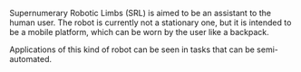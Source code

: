 Supernumerary Robotic Limbs (SRL) is aimed to be an assistant to the human user. The robot is currently not a stationary one, but it is intended to be a mobile platform, which can be worn by the user like a backpack.

Applications of this kind of robot can be seen in tasks that can be semi-automated.
